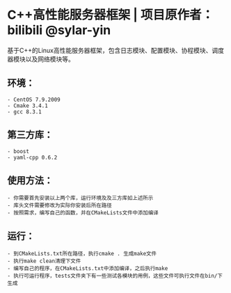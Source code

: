 # C++高性能服务器框架 | 项目原作者：bilibili @sylar-yin   
基于C++的Linux高性能服务器框架，包含日志模块、配置模块、协程模块、调度器模块以及网络模块等。

## 环境：
    - CentOS 7.9.2009
    - Cmake 3.4.1
    - gcc 8.3.1
## 第三方库：
    - boost
    - yaml-cpp 0.6.2
## 使用方法：
    - 你需要首先安装以上两个库，运行环境及及三方库如上述所示
    - 库头文件需要修改为实际你安装后所在路径
    - 按照需求，编写自己的函数，并在CMakeLists文件中添加编译
## 运行：
    - 到CMakeLists.txt所在路径，执行cmake . 生成make文件
    - 执行make clean清理下文件
    - 编写自己的程序，在CMakeLists.txt中添加编译，之后执行make
    - 执行可运行程序，tests文件夹下有一些测试各模块的用例，这些文件可执行文件在bin/下生成    

